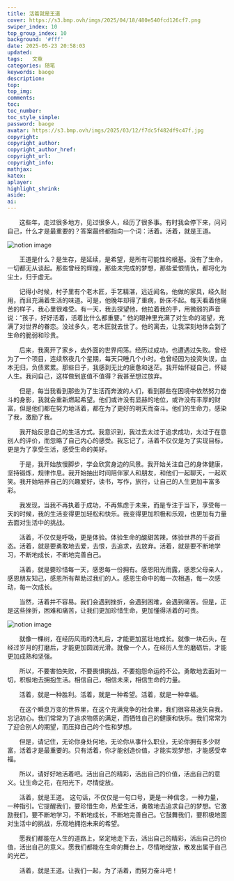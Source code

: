 ```yaml
---
title: 活着就是王道
cover: https://s3.bmp.ovh/imgs/2025/04/18/480e540fcd126cf7.png
swiper_index: 10
top_group_index: 10
background: '#fff'
date: 2025-05-23 20:58:03
updated:
tags:   文章
categories: 随笔
keywords: baoge
description:
top:  
top_img:    
comments:
toc:
toc_number:
toc_style_simple:
password: baoge
avatar: https://s3.bmp.ovh/imgs/2025/03/12/f7dc5f482df9c47f.jpg
copyright:
copyright_author:
copyright_author_href:
copyright_url:
copyright_info:
mathjax:
katex:
aplayer:
highlight_shrink:
aside:
ai:
---
```

&nbsp;&nbsp;&nbsp;&nbsp;&nbsp;&nbsp;&nbsp;这些年，走过很多地方，见过很多人，经历了很多事。有时我会停下来，问问自己，什么才是最重要的？答案最终都指向一个词：活着。活着，就是王道。

![notion image](https://image.pollinations.ai/prompt/person%20walking%20sunny%20path%20lush%20green%20field%20impressionistic%20painting%20vibrant%20alive?t=1d558036-0878-802e-aa4f-dd75eacbd2a6)

&nbsp;&nbsp;&nbsp;&nbsp;&nbsp;&nbsp;&nbsp;王道是什么？是生存，是延续，是希望，是所有可能性的根基。没有了生命，一切都无从谈起。那些曾经的辉煌，那些未完成的梦想，那些爱恨情仇，都将化为尘土，归于虚无。

&nbsp;&nbsp;&nbsp;&nbsp;&nbsp;&nbsp;&nbsp;记得小时候，村子里有个老木匠，手艺精湛，远近闻名。他做的家具，经久耐用，而且充满着生活的味道。可是，他晚年却得了重病，卧床不起。每天看着他痛苦的样子，我心里很难受。有一天，我去探望他，他拉着我的手，用微弱的声音说：“孩子，好好活着，活着比什么都重要。” 他的眼神里充满了对生命的渴望，充满了对世界的眷恋。没过多久，老木匠就去世了。他的离去，让我深刻地体会到了生命的脆弱和珍贵。

&nbsp;&nbsp;&nbsp;&nbsp;&nbsp;&nbsp;&nbsp;后来，我离开了家乡，去外面的世界闯荡。经历过成功，也遭遇过失败。曾经为了一个项目，连续熬夜几个星期，每天只睡几个小时。也曾经因为投资失误，血本无归，负债累累。那些日子，我感到无比的疲惫和迷茫。我开始怀疑自己，怀疑人生。我问自己，这样做到底值不值得？我甚至想过放弃。

&nbsp;&nbsp;&nbsp;&nbsp;&nbsp;&nbsp;&nbsp;但是，每当我看到那些为了生活而奔波的人们，看到那些在困境中依然努力奋斗的身影，我就会重新燃起希望。他们或许没有显赫的地位，或许没有丰厚的财富，但是他们都在努力地活着，都在为了更好的明天而奋斗。他们的生命力，感染了我，激励了我。

&nbsp;&nbsp;&nbsp;&nbsp;&nbsp;&nbsp;&nbsp;我开始反思自己的生活方式。我意识到，我过去太过于追求成功，太过于在意别人的评价，而忽略了自己内心的感受。我忘记了，活着不仅仅是为了实现目标，更是为了享受生活，感受生命的美好。

&nbsp;&nbsp;&nbsp;&nbsp;&nbsp;&nbsp;&nbsp;于是，我开始放慢脚步，学会欣赏身边的风景。我开始关注自己的身体健康，坚持锻炼，规律作息。我开始抽出时间陪伴家人和朋友，和他们一起聊天，一起欢笑。我开始培养自己的兴趣爱好，读书，写作，旅行，让自己的人生更加丰富多彩。

&nbsp;&nbsp;&nbsp;&nbsp;&nbsp;&nbsp;&nbsp;我发现，当我不再执着于成功，不再焦虑于未来，而是专注于当下，享受每一天的时候，我的生活变得更加轻松和快乐。我变得更加积极和乐观，也更加有力量去面对生活中的挑战。

&nbsp;&nbsp;&nbsp;&nbsp;&nbsp;&nbsp;&nbsp;活着，不仅仅是呼吸，更是体验。体验生命的酸甜苦辣，体验世界的千姿百态。活着，就是要勇敢地去爱，去恨，去追求，去放弃。活着，就是要不断地学习，不断地成长，不断地完善自己。

&nbsp;&nbsp;&nbsp;&nbsp;&nbsp;&nbsp;&nbsp;活着，就是要珍惜每一天，感恩每一份拥有。感恩阳光雨露，感恩父母亲人，感恩朋友知己，感恩所有帮助过我们的人。感恩生命中的每一次相遇，每一次感动，每一次成长。

&nbsp;&nbsp;&nbsp;&nbsp;&nbsp;&nbsp;&nbsp;当然，活着并不容易。我们会遇到挫折，会遇到困难，会遇到痛苦。但是，正是这些挫折，困难和痛苦，让我们更加珍惜生命，更加懂得活着的可贵。

![notion image](https://image.pollinations.ai/prompt/green%20sprout%20cracked%20earth%20sunlight%20hope%20perseverance%20life?t=1d558036-0878-80c5-a62c-d78d6d6f03f7)

&nbsp;&nbsp;&nbsp;&nbsp;&nbsp;&nbsp;&nbsp;就像一棵树，在经历风雨的洗礼后，才能更加茁壮地成长。就像一块石头，在经过岁月的打磨后，才能更加圆润光滑。就像一个人，在经历人生的磨砺后，才能更加成熟和坚强。

&nbsp;&nbsp;&nbsp;&nbsp;&nbsp;&nbsp;&nbsp;所以，不要害怕失败，不要畏惧挑战，不要抱怨命运的不公。勇敢地去面对一切，积极地去拥抱生活。相信自己，相信未来，相信生命的力量。

&nbsp;&nbsp;&nbsp;&nbsp;&nbsp;&nbsp;&nbsp;活着，就是一种胜利。活着，就是一种希望。活着，就是一种幸福。

&nbsp;&nbsp;&nbsp;&nbsp;&nbsp;&nbsp;&nbsp;在这个瞬息万变的世界里，在这个充满竞争的社会里，我们很容易迷失自我，忘记初心。我们常常为了追求物质的满足，而牺牲自己的健康和快乐。我们常常为了迎合别人的期望，而压抑自己的个性和梦想。

&nbsp;&nbsp;&nbsp;&nbsp;&nbsp;&nbsp;&nbsp;但是，请记住，无论你身处何地，无论你从事什么职业，无论你拥有多少财富，活着才是最重要的。只有活着，你才能创造价值，才能实现梦想，才能感受幸福。

&nbsp;&nbsp;&nbsp;&nbsp;&nbsp;&nbsp;&nbsp;所以，请好好地活着吧。活出自己的精彩，活出自己的价值，活出自己的意义。让生命之花，在阳光下，尽情绽放。

&nbsp;&nbsp;&nbsp;&nbsp;&nbsp;&nbsp;&nbsp;活着，就是王道。 这句话，不仅仅是一句口号，更是一种信念，一种力量，一种指引。它提醒我们，要珍惜生命，热爱生活，勇敢地去追求自己的梦想。它激励我们，要不断地学习，不断地成长，不断地完善自己。它鼓舞我们，要积极地面对生活中的挑战，乐观地拥抱未来的希望。

&nbsp;&nbsp;&nbsp;&nbsp;&nbsp;&nbsp;&nbsp;愿我们都能在人生的道路上，坚定地走下去，活出自己的精彩，活出自己的价值，活出自己的意义。愿我们都能在生命的舞台上，尽情地绽放，散发出属于自己的光芒。

&nbsp;&nbsp;&nbsp;&nbsp;&nbsp;&nbsp;&nbsp;活着，就是王道。让我们一起，为了活着，而努力奋斗吧！
